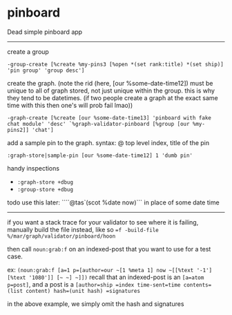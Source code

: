 # pinboard

Dead simple pinboard app

---

create a group
```
-group-create [%create %my-pins3 [%open *(set rank:title) *(set ship)] 'pin group' 'group desc']
```

create the graph. (note the rid (here, [our %some-date-time12]) must be unique to all of graph stored, not just unique within the group. this is why they tend to be datetimes. (if two people create a graph at the exact same time with this then one's will prob fail lmao))

```
-graph-create [%create [our %some-date-time13] 'pinboard with fake chat module' 'desc' `%graph-validator-pinboard [%group [our %my-pins2]] 'chat']
```


add a sample pin to the graph. syntax: @ top level index, title of the pin
```
:graph-store|sample-pin [our %some-date-time12] 1 'dumb pin'
```

handy inspections
- `:graph-store +dbug`
- `:group-store +dbug`


todo use this later:  ````@tas`(scot %date now)``` in place of some date time

------------

if you want a stack trace for your validator to see where it is failing,
manually build the file instead, like so `=f -build-file %/mar/graph/validator/pinboard/hoon`

then call `noun:grab:f` on an indexed-post that you want to use for a test case.

ex: `(noun:grab:f [a=1 p=[author=our ~[1 %meta 1] now ~[[%text '-1'] [%text '1080']] [~ ~] ~]])`
recall that an indexed-post is an `[a=atom p=post]`, and a post is a
`[author=ship =index time-sent=time contents=(list content) hash=(unit hash) =signatures`

in the above example, we simply omit the hash and signatures


